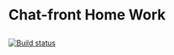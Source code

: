 # Chat-front Home Work
## 

## 
## 



[![Build status](https://ci.appveyor.com/api/projects/status/ofcs21tllh5ite3a?svg=true)](https://ci.appveyor.com/project/Polya008/chat-front)
